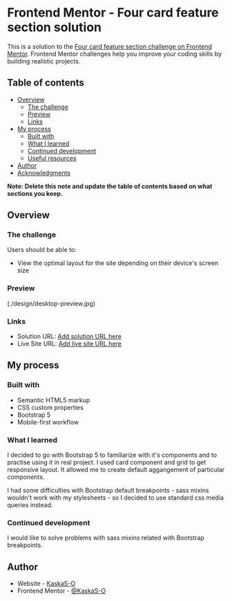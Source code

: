 # Frontend Mentor - Four card feature section solution

This is a solution to the [Four card feature section challenge on Frontend Mentor](https://www.frontendmentor.io/challenges/four-card-feature-section-weK1eFYK). Frontend Mentor challenges help you improve your coding skills by building realistic projects.

## Table of contents

- [Overview](#overview)
  - [The challenge](#the-challenge)
  - [Preview](#preview)
  - [Links](#links)
- [My process](#my-process)
  - [Built with](#built-with)
  - [What I learned](#what-i-learned)
  - [Continued development](#continued-development)
  - [Useful resources](#useful-resources)
- [Author](#author)
- [Acknowledgments](#acknowledgments)

**Note: Delete this note and update the table of contents based on what sections you keep.**

## Overview

### The challenge

Users should be able to:

- View the optimal layout for the site depending on their device's screen size

### Preview

(./design/desktop-preview.jpg)

### Links

- Solution URL: [Add solution URL here](https://your-solution-url.com)
- Live Site URL: [Add live site URL here](https://your-live-site-url.com)

## My process

### Built with

- Semantic HTML5 markup
- CSS custom properties
- Bootstrap 5
- Mobile-first workflow

### What I learned

I decided to go with Bootstrap 5 to familiarize with it's components and to practise using it in real project. I used card component and grid to get responsive layout. It allowed me to create default aggangement of particular components.

I had some difficulties with Bootstrap default breakpoints - sass mixins wouldn't work with my stylesheets - so I decided to use standard css media queries instead.

### Continued development

I would like to solve problems with sass mixins related with Bootstrap breakpoints.

## Author

- Website - [KaskaS-O](https://kaskas-o.github.io/four-card-feature-section/)
- Frontend Mentor - [@KaskaS-O](https://www.frontendmentor.io/profile/KaskaS-O)
